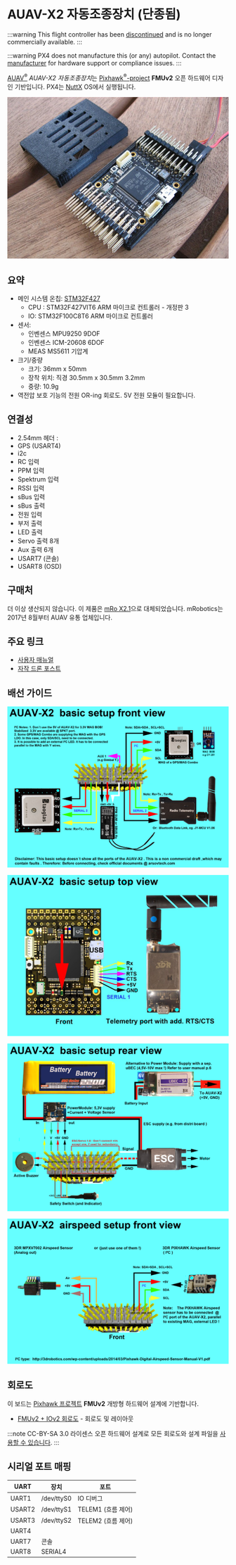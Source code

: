 # AUAV-X2 자동조종장치 (단종됨)

:::warning
This flight controller has been [discontinued](../flight_controller/autopilot_experimental.md) and is no longer commercially available.
:::

:::warning PX4 does not manufacture this (or any) autopilot. Contact the [manufacturer](https://store.mrobotics.io/) for hardware support or compliance issues.
:::

[AUAV<sup>&reg;</sup>](http://www.auav.com/) *AUAV-X2 자동조종장치*는 [Pixhawk<sup>&reg;</sup>-project](https://pixhawk.org/) **FMUv2** 오픈 하드웨어 디자인 기반입니다. PX4는 [NuttX](https://nuttx.apache.org/) OS에서 실행됩니다.

![AUAVX2 케이스 2](../../assets/flight_controller/auav_x2/auavx2_case2.jpg)

## 요약

* 메인 시스템 온칩: [STM32F427](http://www.st.com/web/en/catalog/mmc/FM141/SC1169/SS1577/LN1789) 
  * CPU : STM32F427VIT6 ARM 마이크로 컨트롤러 - 개정판 3
  * IO: STM32F100C8T6 ARM 마이크로 컨트롤러
* 센서: 
  * 인벤센스 MPU9250 9DOF
  * 인벤센스 ICM-20608 6DOF
  * MEAS MS5611 기압계
* 크기/중량 
  * 크기: 36mm x 50mm
  * 장착 위치: 직경 30.5mm x 30.5mm 3.2mm
  * 중량: 10.9g
* 역전압 보호 기능의 전원 OR-ing 회로도. 5V 전원 모듈이 필요합니다.

## 연결성

* 2.54mm 헤더 :
* GPS (USART4)
* i2c
* RC 입력
* PPM 입력 
* Spektrum 입력
* RSSI 입력
* sBus 입력
* sBus 출력
* 전원 입력
* 부저 출력
* LED 출력
* Servo 출력 8개
* Aux 출력 6개
* USART7 (콘솔)
* USART8 (OSD)

## 구매처

더 이상 생산되지 않습니다. 이 제품은 [mRo X2.1](mro_x2.1.md)으로 대체되었습니다. mRobotics는 2017년 8월부터 AUAV 유통 업체입니다.

## 주요 링크

* [사용자 매뉴얼](http://arsovtech.com/wp-content/uploads/2015/08/AUAV-X2-user-manual-EN.pdf)
* [자작 드론 포스트](http://diydrones.com/profiles/blogs/introducing-the-auav-x2-1-flight-controller)

## 배선 가이드

![AUAV-X2 기본 설정 3](../../assets/flight_controller/auav_x2/auav_x2_basic_setup_3.png)

![AUAV-X2 기본 설정 2](../../assets/flight_controller/auav_x2/auav_x2_basic_setup_2.jpg)

![AUAV-X2 기본 설정 1](../../assets/flight_controller/auav_x2/auav_x2_basic_setup_1.png)

![AUAV-X2- 대기 속도 설정 3](../../assets/flight_controller/auav_x2/auav_x2_airspeed_setup_3.png)

## 회로도

이 보드는 [Pixhawk 프로젝트](https://pixhawk.org/) **FMUv2** 개방형 하드웨어 설계에 기반합니다.

* [FMUv2 + IOv2 회로도](https://raw.githubusercontent.com/PX4/Hardware/master/FMUv2/PX4FMUv2.4.5.pdf) - 회로도 및 레이아웃

:::note CC-BY-SA 3.0 라이센스 오픈 하드웨어 설계로 모든 회로도와 설계 파일을 [사용할 수 있습니다](https://github.com/PX4/Hardware).
:::

## 시리얼 포트 매핑

| UART   | 장치         | 포트             |
| ------ | ---------- | -------------- |
| UART1  | /dev/ttyS0 | IO 디버그         |
| USART2 | /dev/ttyS1 | TELEM1 (흐름 제어) |
| USART3 | /dev/ttyS2 | TELEM2 (흐름 제어) |
| UART4  |            |                |
| UART7  | 콘솔         |                |
| UART8  | SERIAL4    |                |